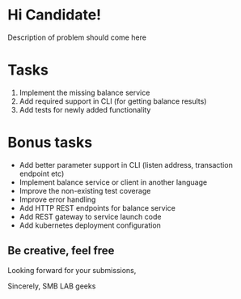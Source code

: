 # Hi Candidate!

Description of problem should come here

# Tasks

1. Implement the missing balance service
2. Add required support in CLI (for getting balance results)
3. Add tests for newly added functionality

# Bonus tasks

- Add better parameter support in CLI (listen address, transaction endpoint etc)
- Implement balance service or client in another language
- Improve the non-existing test coverage
- Improve error handling
- Add HTTP REST endpoints for balance service
- Add REST gateway to service launch code
- Add kubernetes deployment configuration

## Be creative, feel free

Looking forward for your submissions,

Sincerely, SMB LAB geeks

